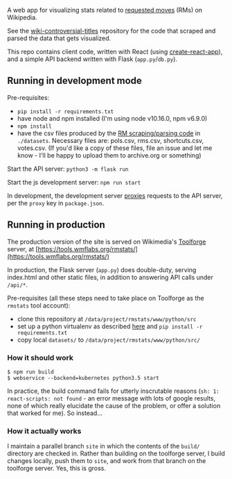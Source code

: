 A web app for visualizing stats related to [requested moves](https://en.wikipedia.org/wiki/Wikipedia:Requested_moves) (RMs) on Wikipedia.

See the [wiki-controversial-titles](https://github.com/colinmorris/wiki-controversial-titles) repository for the code that scraped and parsed the data that gets visualized.

This repo contains client code, written with React (using [create-react-app](https://github.com/facebook/create-react-app)), and a simple API backend written with Flask (`app.py`/`db.py`).

## Running in development mode

Pre-requisites:
- `pip install -r requirements.txt`
- have node and npm installed (I'm using node v10.16.0, npm v6.9.0)
- `npm install`
- have the csv files produced by the [RM scraping/parsing code](https://github.com/colinmorris/wiki-controversial-titles/tree/master/rm_scraping) in `./datasets`. Necessary files are: pols.csv, rms.csv, shortcuts.csv, votes.csv. (If you'd like a copy of these files, file an issue and let me know - I'll be happy to upload them to archive.org or something)

Start the API server: `python3 -m flask run`

Start the js development server: `npm run start`

In development, the development server [proxies](https://facebook.github.io/create-react-app/docs/proxying-api-requests-in-development) requests to the API server, per the `proxy` key in `package.json`.

## Running in production

The production version of the site is served on Wikimedia's [Toolforge](https://wikitech.wikimedia.org/wiki/Portal:Toolforge) server, at [https://tools.wmflabs.org/rmstats/](https://tools.wmflabs.org/rmstats/)

In production, the Flask server (`app.py`) does double-duty, serving index.html and other static files, in addition to answering API calls under `/api/*`.

Pre-requisites (all these steps need to take place on Toolforge as the `rmstats` tool account):
- clone this repository at `/data/project/rmstats/www/python/src`
- set up a python virtualenv as described [here](https://wikitech.wikimedia.org/wiki/Help:Toolforge/My_first_Flask_OAuth_tool#Step_2:_Create_a_basic_Flask_WSGI_webservice) and `pip install -r requirements.txt`
- copy local `datasets/` to `/data/project/rmstats/www/python/src/`

### How it should work

```
$ npm run build
$ webservice --backend=kubernetes python3.5 start
```

In practice, the build command fails for utterly inscrutable reasons (`sh: 1: react-scripts: not found` - an error message with lots of google results, none of which really elucidate the cause of the problem, or offer a solution that worked for me). So instead...

### How it actually works

I maintain a parallel branch `site` in which the contents of the `build/` directory are checked in. Rather than building on the toolforge server, I build changes locally, push them to `site`, and work from that branch on the toolforge server. Yes, this is gross.
